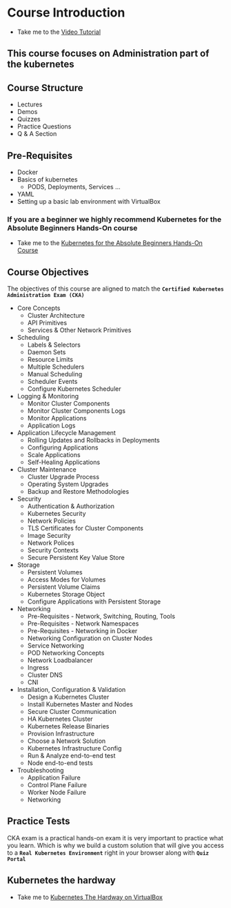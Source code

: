 # Course Introduction

- Take me to the [Video Tutorial](https://kodekloud.com/topic/course-introduction-5/)

## This course focuses on Administration part of the kubernetes

## Course Structure

- Lectures
- Demos
- Quizzes
- Practice Questions
- Q & A Section

## Pre-Requisites

- Docker
- Basics of kubernetes
  - PODS, Deployments, Services ...
- YAML
- Setting up a basic lab environment with VirtualBox

### If you are a beginner we highly recommend Kubernetes for the Absolute Beginners Hands-On course

- Take me to the [Kubernetes for the Absolute Beginners Hands-On Course](https://kodekloud.com/courses/kubernetes-for-the-absolute-beginners-hands-on/)

## Course Objectives

The objectives of this course are aligned to match the **`Certified Kubernetes Administration Exam (CKA)`**

- Core Concepts
  - Cluster Architecture
  - API Primitives
  - Services & Other Network Primitives
- Scheduling
  - Labels & Selectors
  - Daemon Sets
  - Resource Limits
  - Multiple Schedulers
  - Manual Scheduling
  - Scheduler Events
  - Configure Kubernetes Scheduler
- Logging & Monitoring
  - Monitor Cluster Components
  - Monitor Cluster Components Logs
  - Monitor Applications
  - Application Logs
- Application Lifecycle Management
  - Rolling Updates and Rollbacks in Deployments
  - Configuring Applications
  - Scale Applications
  - Self-Healing Applications
- Cluster Maintenance
  - Cluster Upgrade Process
  - Operating System Upgrades
  - Backup and Restore Methodologies
- Security
  - Authentication & Authorization
  - Kubernetes Security
  - Network Policies
  - TLS Certificates for Cluster Components
  - Image Security
  - Network Polices
  - Security Contexts
  - Secure Persistent Key Value Store
- Storage
  - Persistent Volumes
  - Access Modes for Volumes
  - Persistent Volume Claims
  - Kubernetes Storage Object
  - Configure Applications with Persistent Storage
- Networking
  - Pre-Requisites - Network, Switching, Routing, Tools
  - Pre-Requisites - Network Namespaces
  - Pre-Requisites - Networking in Docker
  - Networking Configuration on Cluster Nodes
  - Service Networking
  - POD Networking Concepts
  - Network Loadbalancer
  - Ingress
  - Cluster DNS
  - CNI
- Installation, Configuration & Validation
  - Design a Kubernetes Cluster
  - Install Kubernetes Master and Nodes
  - Secure Cluster Communication
  - HA Kubernetes Cluster
  - Kubernetes Release Binaries
  - Provision Infrastructure
  - Choose a Network Solution
  - Kubernetes Infrastructure Config
  - Run & Analyze end-to-end test
  - Node end-to-end tests
- Troubleshooting
  - Application Failure
  - Control Plane Failure
  - Worker Node Failure
  - Networking
  
## Practice Tests

CKA exam is a practical hands-on exam it is very important to practice what you learn. Which is why we build a custom solution that will give you access to a **`Real Kubernetes Environment`** right in your browser along with **`Quiz Portal`**
  
## Kubernetes the hardway

- Take me to [Kubernetes The Hardway on VirtualBox](https://github.com/mmumshad/kubernetes-the-hard-way)
